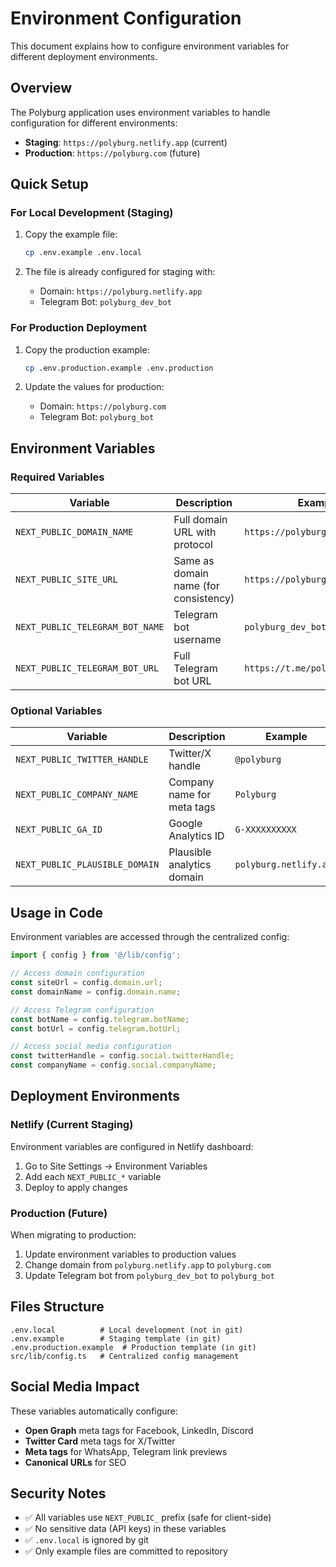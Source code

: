 # Environment Configuration

This document explains how to configure environment variables for different deployment environments.

## Overview

The Polyburg application uses environment variables to handle configuration for different environments:
- **Staging**: `https://polyburg.netlify.app` (current)
- **Production**: `https://polyburg.com` (future)

## Quick Setup

### For Local Development (Staging)
1. Copy the example file:
   ```bash
   cp .env.example .env.local
   ```

2. The file is already configured for staging with:
   - Domain: `https://polyburg.netlify.app`
   - Telegram Bot: `polyburg_dev_bot`

### For Production Deployment
1. Copy the production example:
   ```bash
   cp .env.production.example .env.production
   ```

2. Update the values for production:
   - Domain: `https://polyburg.com`
   - Telegram Bot: `polyburg_bot`

## Environment Variables

### Required Variables

| Variable | Description | Example |
|----------|-------------|---------|
| `NEXT_PUBLIC_DOMAIN_NAME` | Full domain URL with protocol | `https://polyburg.netlify.app` |
| `NEXT_PUBLIC_SITE_URL` | Same as domain name (for consistency) | `https://polyburg.netlify.app` |
| `NEXT_PUBLIC_TELEGRAM_BOT_NAME` | Telegram bot username | `polyburg_dev_bot` |
| `NEXT_PUBLIC_TELEGRAM_BOT_URL` | Full Telegram bot URL | `https://t.me/polyburg_dev_bot` |

### Optional Variables

| Variable | Description | Example |
|----------|-------------|---------|
| `NEXT_PUBLIC_TWITTER_HANDLE` | Twitter/X handle | `@polyburg` |
| `NEXT_PUBLIC_COMPANY_NAME` | Company name for meta tags | `Polyburg` |
| `NEXT_PUBLIC_GA_ID` | Google Analytics ID | `G-XXXXXXXXXX` |
| `NEXT_PUBLIC_PLAUSIBLE_DOMAIN` | Plausible analytics domain | `polyburg.netlify.app` |

## Usage in Code

Environment variables are accessed through the centralized config:

```typescript
import { config } from '@/lib/config';

// Access domain configuration
const siteUrl = config.domain.url;
const domainName = config.domain.name;

// Access Telegram configuration
const botName = config.telegram.botName;
const botUrl = config.telegram.botUrl;

// Access social media configuration
const twitterHandle = config.social.twitterHandle;
const companyName = config.social.companyName;
```

## Deployment Environments

### Netlify (Current Staging)
Environment variables are configured in Netlify dashboard:
1. Go to Site Settings → Environment Variables
2. Add each `NEXT_PUBLIC_*` variable
3. Deploy to apply changes

### Production (Future)
When migrating to production:
1. Update environment variables to production values
2. Change domain from `polyburg.netlify.app` to `polyburg.com`
3. Update Telegram bot from `polyburg_dev_bot` to `polyburg_bot`

## Files Structure

```
.env.local          # Local development (not in git)
.env.example        # Staging template (in git)
.env.production.example  # Production template (in git)
src/lib/config.ts   # Centralized config management
```

## Social Media Impact

These variables automatically configure:
- **Open Graph** meta tags for Facebook, LinkedIn, Discord
- **Twitter Card** meta tags for X/Twitter  
- **Meta tags** for WhatsApp, Telegram link previews
- **Canonical URLs** for SEO

## Security Notes

- ✅ All variables use `NEXT_PUBLIC_` prefix (safe for client-side)
- ✅ No sensitive data (API keys) in these variables
- ✅ `.env.local` is ignored by git
- ✅ Only example files are committed to repository 